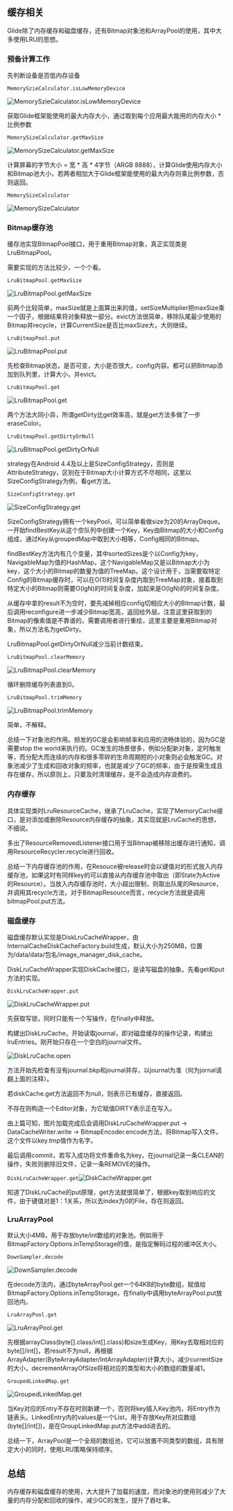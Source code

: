 ## 缓存相关

Glide除了内存缓存和磁盘缓存，还有Bitmap对象池和ArrayPool的使用，其中大多使用LRU的思想。

### 预备计算工作

先判断设备是否低内存设备

`MemorySzieCalculator.isLowMemoryDevice`

![MemorySzieCalculator.isLowMemoryDevice](./MemorySzieCalculator.isLowMemoryDevice.png)

获取Glide框架能使用的最大内存大小，通过取到每个应用最大能用的内存大小 * 比例参数

`MemorySizeCalculator.getMaxSize`

![MemorySizeCalculator.getMaxSize](./MemorySizeCalculator.getMaxSize.png)

计算屏幕的字节大小 = 宽 * 高 * 4字节（ARGB 8888），计算Glide使用内存大小和Bitmap池大小，若两者相加大于Glide框架能使用的最大内存则乘比例参数，否则返回。

`MemorySizeCalculator`

![MemorySizeCalculator](./MemorySizeCalculator.png)

### Bitmap缓存池

缓存池实现BitmapPool接口，用于重用Bitmap对象，真正实现类是LruBitmapPool。

需要实现的方法比较少，一个个看。

`LruBitmapPool.getMaxSize`

![LruBitmapPool.getMaxSize](./LruBitmapPool.getMaxSize.png)

前两个比较简单，maxSize就是上面算出来的值，setSizeMultiplier把maxSize乘一个因子，根据结果将对象释放一部分。evict方法很简单，移除队尾最少使用的Bitmap并recycle，计算CurrentSize是否比maxSize大，大则继续。

`LruBitmapPool.put`

![LruBitmapPool.put](./LruBitmapPool.put.png)

先检查Bitmap状态，是否可变，大小是否很大，config内容。都可以把Bitmap添加到队列里，计算大小，并evict。

`LruBitmapPool.get`

![LruBitmapPool.get](./LruBitmapPool.get.png)

两个方法大同小异，所谓getDirty比get效率高，就是get方法多做了一步eraseColor。

`LruBitmapPool.getDirtyOrNull`

![LruBitmapPool.getDirtyOrNull](./LruBitmapPool.getDirtyOrNull.png)

strategy在Android 4.4及以上是SizeConfigStrategy，否则是AttributeStrategy，区别在于Bitmap大小计算方式不尽相同，这里以SizeConfigStrategy为例，看get方法。

`SizeConfigStrategy.get`

![SizeConfigStrategy.get](./SizeConfigStrategy.get.png)

SizeConfigStrategy拥有一个keyPool，可以简单看做size为20的ArrayDeque<Key>。一开始findBestKey从这个空队列中创建一个Key，Key由Bitmap的大小和Config组成，通过Key从groupedMap中取到大小相等，Config相同的Bitmap。

findBestKey方法内有几个变量，其中sortedSizes是个以Config为key，NavigableMap为值的HashMap，这个NavigableMap又是以Bitmap大小为key，这个大小的Bitmap的数量为值的TreeMap。这个设计用于，当需要取特定Config的Bitmap缓存时，可以在O(1)时间复杂度内取到TreeMap对象，接着取到特定大小的Bitmap则需要O(lgN)的时间复杂度，加起来是O(lgN)的时间复杂度。

从缓存中拿的result不为空时，要先减掉相应config切相应大小的Bitmap计数，最后调用reconfigure进一步减少Bitmap宽高，返回给外层。注意这里获取到的Bitmap的像素值是不靠谱的，需要调用者进行重绘，这里主要是重用Bitmap对象，所以方法名为getDirty。

LruBitmapPool.getDirtyOrNull减少当前计数结束。

`LruBitmapPool.clearMemory`

![LruBitmapPool.clearMemory](./LruBitmapPool.clearMemory.png)

循环删除缓存列表直到0。

`LruBitmapPool.trimMemory`

![LruBitmapPool.trimMemory](./LruBitmapPool.trimMemory.png)

简单，不解释。

总结一下对象池的作用。频发的GC是会影响帧率和应用的流畅体验的，因为GC是需要stop the world来执行的。GC发生的场景很多，例如分配新对象，定时触发等，而分配大而连续的内存和很多零碎的生命周期短的小对象则必会触发GC。对象池减少了生成和回收对象的频率，也就是减少了GC的频率，由于是按需生成且存在缓存，所以原则上，只要及时清理缓存，是不会造成内存浪费的。

### 内存缓存

具体实现类时LruResourceCache，继承了LruCache，实现了MemoryCache接口，是对添加或删除Resource内存缓存的抽象，其实现就是LruCache的思想，不细说。

多出了ResourceRemovedListener接口用于当Bitmap被移除出缓存进行通知，调用ResourceRecycler.recycle进行回收。

总结一下内存缓存池的作用，在Resouce被release时会以键值对的形式放入内存缓存池，如果这时有同样key的可以直接从内存缓存池中取出（即State为Active的Resource）。当放入内存缓存池时，大小超出限制，则取出队尾的Resource，并调用其recycle方法，对于BitmapResource而言，recycle方法就是调用bitmapPool.put方法。

### 磁盘缓存

磁盘缓存默认实现是DiskLruCacheWrapper，由InternalCacheDiskCacheFactory.build生成，默认大小为250MB，位置为/data/data/包名/image_manager_disk_cache。

DiskLruCacheWrapper实现DiskCache接口，是读写磁盘的抽象。先看get和put方法的实现。

`DiskLruCacheWrapper.put`

![DiskLruCacheWrapper.put](./DiskLruCacheWrapper.put.png)

先获取写锁，同时只能有一个写操作，在finally中释放。

构建出DiskLruCache，开始读取journal，即对磁盘缓存的操作记录，构建出lruEntries。刚开始只存在一个空白的journal文件。

![DiskLruCache.open](./DiskLruCache.open.png)

方法开始先检查有没有journal.bkp和journal并存，以journal为准（何为jornal请翻上面的注释）。

若diskCache.get方法返回不为null，则表示已有缓存，直接返回。

不存在则构造一个Editor对象，为它赋值DIRTY表示正在写入。

由上篇可知，图片加载完成后会调用DiskLruCacheWrapper.put -> DataCacheWriter.write -> BitmapEncoder.encode方法，将Bitmap写入文件。这个文件以key.tmp值作为名字。

最后调用commit，若写入成功将文件重命名为key，在journal记录一条CLEAN的操作，失败则删除旧文件，记录一条REMOVE的操作。 

`DiskLruCacheWrapper.get`![DiskCacheWrapper.get](./DiskCacheWrapper.get.png)

知道了DiskLruCache的put原理，get方法就很简单了，根据key取到响应的文件，由于键值对是1：1关系，所以去index为0的File，存在则返回。

### LruArrayPool

默认大小4MB，用于存放byte/int数组的对象池。例如用于BitmapFactory.Options.inTempStorage的值，是指定解码过程的缓冲区大小。

`DownSampler.decode`

![DownSampler.decode](./DownSampler.decode.png)

在decode方法内，通过byteArrayPool.get一个64KB的byte数组，赋值给BitmapFactory.Options.inTempStorage，在finally中调用byteArrayPool.put放回池内。

`LruArrayPool.get`

![LruArrayPool.get](./LruArrayPool.get.png)

先根据arrayClass(byte[].class/int[].class)和size生成Key，用Key去取相对应的byte[]/int[]，若result不为null，再根据ArrayAdapter(ByteArrayAdapter/IntArrayAdapter)计算大小，减少currentSize的大小，decrementArrayOfSize将相对应的类型和大小的数组的数量减1。

`GroupedLinkedMap.get`

![GroupedLinkedMap.get](./GroupedLinkedMap.get.png)

当Key对应的Entry不存在时则新建一个，否则将key插入Key池内，将Entry作为链表头。LinkedEntry内的values是一个List，用于存放Key所对应数组(byte[]/int[])，是在GroupLinkedMap.put方法中add进去的。

总结一下，ArrayPool是一个全局的数组池，它可以放置不同类型的数组，具有限定大小的同时，使用LRU策略保持顺序。

## 总结

内存缓存和磁盘缓存的使用，大大提升了加载的速度，而对象池的使用则减少了大量的内存分配和回收的操作，减少GC的发生，提升了吞吐率。